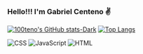 ### Hello!!! I'm Gabriel Centeno ✌️


[![100teno's GitHub stats-Dark](https://github-readme-stats.vercel.app/api?username=100teno&show_icons=true&theme=dracula#gh-dark-mode-only)](https://github.com/anuraghazra/github-readme-stats#gh-dark-mode-only)
[![Top Langs](https://github-readme-stats.vercel.app/api/top-langs/?username=100teno&layout=compact&theme=dracula)](https://github.com/anuraghazra/github-readme-stats)


![CSS](https://img.shields.io/badge/CSS3-1572B6?style=for-the-badge&logo=css3&logoColor=white)
![JavaScript](https://img.shields.io/badge/JavaScript-F7DF1E?style=for-the-badge&logo=javascript&logoColor=black)
![HTML](https://img.shields.io/badge/HTML-239120?style=for-the-badge&logo=html5&logoColor=white)
